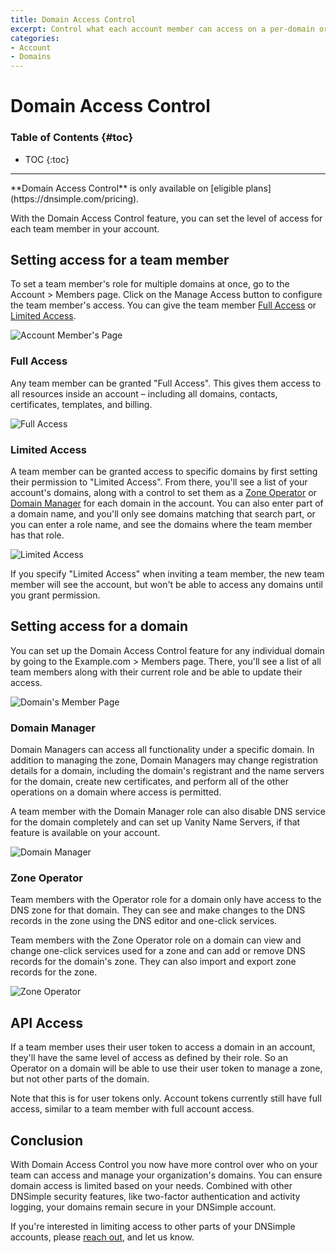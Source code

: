 ```yaml
---
title: Domain Access Control
excerpt: Control what each account member can access on a per-domain or per-zone basis.
categories:
- Account
- Domains
---
```


# Domain Access Control

### Table of Contents {#toc}

* TOC
{:toc}

---

<info>
**Domain Access Control** is only available on [eligible plans](https://dnsimple.com/pricing).
</info>

With the Domain Access Control feature, you can set the level of access for each team member in your account.

## Setting access for a team member

To set a team member's role for multiple domains at once, go to the Account > Members page. Click on the Manage Access button to configure the team member's access. You can give the team member [Full Access](#full-access) or [Limited Access](#limited-access). 

![Account Member's Page](/files/domain-access-control-members-page.png)

### Full Access

Any team member can be granted "Full Access". This gives them access to all resources inside an account – including all domains, contacts, certificates, templates, and billing.

![Full Access](/files/domain-access-control-full-access.png)

### Limited Access

A team member can be granted access to specific domains by first setting their permission to "Limited Access". From there, you'll see a list of your account's domains, along with a control to set them as a [Zone Operator](#zone-operator) or [Domain Manager](#domain-manager) for each domain in the account. You can also enter part of a domain name, and you'll only see domains matching that search part, or you can enter a role name, and see the domains where the team member has that role.

![Limited Access](/files/domain-access-control-limited-access.png)

<info>
If you specify "Limited Access" when inviting a team member, the new team member will see the account, but won't be able to access any domains until you grant permission.
</info>

## Setting access for a domain

You can set up the Domain Access Control feature for any individual domain by going to the Example.com > Members page. There, you'll see a list of all team members along with their current role and be able to update their access.

![Domain's Member Page](/files/domain-access-control-domain-page.png)

### Domain Manager

Domain Managers can access all functionality under a specific domain. In addition to managing the zone, Domain Managers may change registration details for a domain, including the domain's registrant and the name servers for the domain, create new certificates, and perform all of the other operations on a domain where access is permitted.

A team member with the Domain Manager role can also disable DNS service for the domain completely and can set up Vanity Name Servers, if that feature is available on your account.

![Domain Manager](/files/domain-access-control-domain-manager.png)

### Zone Operator

Team members with the Operator role for a domain only have access to the DNS zone for that domain. They can see and make changes to the DNS records in the zone using the DNS editor and one-click services.

Team members with the Zone Operator role on a domain can view and change one-click services used for a zone and can add or remove DNS records for the domain's zone. They can also import and export zone records for the zone.

![Zone Operator](/files/domain-access-control-zone-operator.png)

## API Access

If a team member uses their user token to access a domain in an account, they'll have the same level of access as defined by their role. So an Operator on a domain will be able to use their user token to manage a zone, but not other parts of the domain.

Note that this is for user tokens only. Account tokens currently still have full access, similar to a team member with full account access.

## Conclusion

With Domain Access Control you now have more control over who on your team can access and manage your organization's domains. You can ensure domain access is limited based on your needs. Combined with other DNSimple security features, like two-factor authentication and activity logging, your domains remain secure in your DNSimple account.

If you're interested in limiting access to other parts of your DNSimple accounts, please [reach out](https://dnsimple.com/contact), and let us know.
